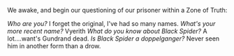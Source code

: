 We awake, and begin our questioning of our prisoner within a Zone of Truth:

*Who are you?* I forget the original, I've had so many names.
*What's your more recent name?* Vyerith
*What do you know about Black Spider?* A lot....want's Gundrand dead.
*Is Black Spider a doppelganger?* Never seen him in another form than a drow.
